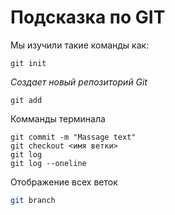 # Подсказка по GIT
Мы изучили такие команды как:
```
git init 
```
*Cоздает новый репозиторий Git*
```
git add
```

Комманды терминала

```
git commit -m "Massage text"
git checkout <имя ветки>
git log
git log --oneline
```

Отображение всех веток
```sh
git branch
```